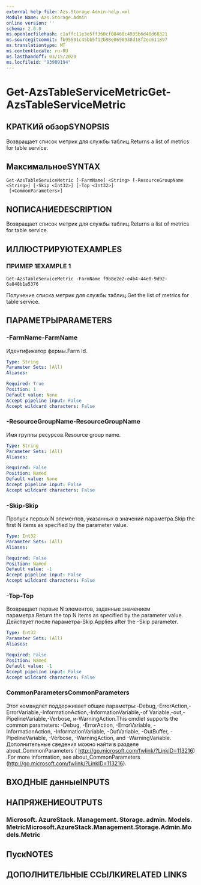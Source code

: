 ```yaml
---
external help file: Azs.Storage.Admin-help.xml
Module Name: Azs.Storage.Admin
online version: ''
schema: 2.0.0
ms.openlocfilehash: c1affc11e3e5ff360cf08468c4935b6d48d68321
ms.sourcegitcommit: fb95591c45bb5f12b98e0690938d18f2ec611897
ms.translationtype: MT
ms.contentlocale: ru-RU
ms.lasthandoff: 03/15/2020
ms.locfileid: "93909194"
---
```

# <span data-ttu-id="9b829-101">Get-AzsTableServiceMetric</span><span class="sxs-lookup"><span data-stu-id="9b829-101">Get-AzsTableServiceMetric</span></span>

## <span data-ttu-id="9b829-102">КРАТКИй обзор</span><span class="sxs-lookup"><span data-stu-id="9b829-102">SYNOPSIS</span></span>
<span data-ttu-id="9b829-103">Возвращает список метрик для службы таблиц.</span><span class="sxs-lookup"><span data-stu-id="9b829-103">Returns a list of metrics for table service.</span></span>

## <span data-ttu-id="9b829-104">Максимальное</span><span class="sxs-lookup"><span data-stu-id="9b829-104">SYNTAX</span></span>

```
Get-AzsTableServiceMetric [-FarmName] <String> [-ResourceGroupName <String>] [-Skip <Int32>] [-Top <Int32>]
 [<CommonParameters>]
```

## <span data-ttu-id="9b829-105">NОПИСАНИЕ</span><span class="sxs-lookup"><span data-stu-id="9b829-105">DESCRIPTION</span></span>
<span data-ttu-id="9b829-106">Возвращает список метрик для службы таблиц.</span><span class="sxs-lookup"><span data-stu-id="9b829-106">Returns a list of metrics for table service.</span></span>

## <span data-ttu-id="9b829-107">ИЛЛЮСТРИРУЮТ</span><span class="sxs-lookup"><span data-stu-id="9b829-107">EXAMPLES</span></span>

### <span data-ttu-id="9b829-108">ПРИМЕР 1</span><span class="sxs-lookup"><span data-stu-id="9b829-108">EXAMPLE 1</span></span>
```
Get-AzsTableServiceMetric -FarmName f9b8e2e2-e4b4-44e0-9d92-6a848b1a5376
```

<span data-ttu-id="9b829-109">Получение списка метрик для службы таблиц.</span><span class="sxs-lookup"><span data-stu-id="9b829-109">Get the list of metrics for table service.</span></span>

## <span data-ttu-id="9b829-110">ПАРАМЕТРЫ</span><span class="sxs-lookup"><span data-stu-id="9b829-110">PARAMETERS</span></span>

### <span data-ttu-id="9b829-111">-FarmName</span><span class="sxs-lookup"><span data-stu-id="9b829-111">-FarmName</span></span>
<span data-ttu-id="9b829-112">Идентификатор фермы.</span><span class="sxs-lookup"><span data-stu-id="9b829-112">Farm Id.</span></span>

```yaml
Type: String
Parameter Sets: (All)
Aliases:

Required: True
Position: 1
Default value: None
Accept pipeline input: False
Accept wildcard characters: False
```

### <span data-ttu-id="9b829-113">-ResourceGroupName</span><span class="sxs-lookup"><span data-stu-id="9b829-113">-ResourceGroupName</span></span>
<span data-ttu-id="9b829-114">Имя группы ресурсов.</span><span class="sxs-lookup"><span data-stu-id="9b829-114">Resource group name.</span></span>

```yaml
Type: String
Parameter Sets: (All)
Aliases:

Required: False
Position: Named
Default value: None
Accept pipeline input: False
Accept wildcard characters: False
```

### <span data-ttu-id="9b829-115">-Skip</span><span class="sxs-lookup"><span data-stu-id="9b829-115">-Skip</span></span>
<span data-ttu-id="9b829-116">Пропуск первых N элементов, указанных в значении параметра.</span><span class="sxs-lookup"><span data-stu-id="9b829-116">Skip the first N items as specified by the parameter value.</span></span>

```yaml
Type: Int32
Parameter Sets: (All)
Aliases:

Required: False
Position: Named
Default value: -1
Accept pipeline input: False
Accept wildcard characters: False
```

### <span data-ttu-id="9b829-117">-Top</span><span class="sxs-lookup"><span data-stu-id="9b829-117">-Top</span></span>
<span data-ttu-id="9b829-118">Возвращает первые N элементов, заданные значением параметра.</span><span class="sxs-lookup"><span data-stu-id="9b829-118">Return the top N items as specified by the parameter value.</span></span>
<span data-ttu-id="9b829-119">Действует после параметра-Skip.</span><span class="sxs-lookup"><span data-stu-id="9b829-119">Applies after the -Skip parameter.</span></span>

```yaml
Type: Int32
Parameter Sets: (All)
Aliases:

Required: False
Position: Named
Default value: -1
Accept pipeline input: False
Accept wildcard characters: False
```

### <span data-ttu-id="9b829-120">CommonParameters</span><span class="sxs-lookup"><span data-stu-id="9b829-120">CommonParameters</span></span>
<span data-ttu-id="9b829-121">Этот командлет поддерживает общие параметры:-Debug,-ErrorAction,-ErrorVariable,-InformationAction,-InformationVariable,-of Variable,-out,-PipelineVariable,-Verbose, и-WarningAction.</span><span class="sxs-lookup"><span data-stu-id="9b829-121">This cmdlet supports the common parameters: -Debug, -ErrorAction, -ErrorVariable, -InformationAction, -InformationVariable, -OutVariable, -OutBuffer, -PipelineVariable, -Verbose, -WarningAction, and -WarningVariable.</span></span> <span data-ttu-id="9b829-122">Дополнительные сведения можно найти в разделе about_CommonParameters ( http://go.microsoft.com/fwlink/?LinkID=113216) .</span><span class="sxs-lookup"><span data-stu-id="9b829-122">For more information, see about_CommonParameters (http://go.microsoft.com/fwlink/?LinkID=113216).</span></span>

## <span data-ttu-id="9b829-123">ВХОДНЫЕ данные</span><span class="sxs-lookup"><span data-stu-id="9b829-123">INPUTS</span></span>

## <span data-ttu-id="9b829-124">НАПРЯЖЕНИЕ</span><span class="sxs-lookup"><span data-stu-id="9b829-124">OUTPUTS</span></span>

### <span data-ttu-id="9b829-125">Microsoft. AzureStack. Management. Storage. admin. Models. Metric</span><span class="sxs-lookup"><span data-stu-id="9b829-125">Microsoft.AzureStack.Management.Storage.Admin.Models.Metric</span></span>

## <span data-ttu-id="9b829-126">Пуск</span><span class="sxs-lookup"><span data-stu-id="9b829-126">NOTES</span></span>

## <span data-ttu-id="9b829-127">ДОПОЛНИТЕЛЬНЫЕ ССЫЛКИ</span><span class="sxs-lookup"><span data-stu-id="9b829-127">RELATED LINKS</span></span>
